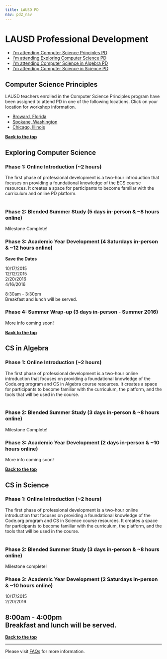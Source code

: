 ```yaml
---
title: LAUSD PD
nav: pd2_nav
---
```

<a id="top"></a>

# LAUSD Professional Development

- [I'm attending Computer Science Principles PD](#csp)
- [I'm attending Exploring Computer Science PD](#ecs)
- [I'm attending Computer Science in Algebra PD](#algebra)
- [I'm attending Computer Science in Science PD](#science)

<a id="csp"></a>
## Computer Science Principles

LAUSD teachers enrolled in the Computer Science Principles program have been assigned to attend PD in one of the following locations. Click on your location for workshop information.

- [Broward, Florida](/educate/pd/15-16/broward) 
- [Spokane, Washington](/educate/pd/15-16/spokane)
- [Chicago, Illinois](/educate/pd/15-16/chicago)

[**Back to the top**](#top)

<a id="ecs"></a>

## Exploring Computer Science

### Phase 1: Online Introduction (~2 hours)

The first phase of professional development is a two-hour introduction that focuses on providing a foundational knowledge of the ECS course resources. It creates a space for participants to become familiar with the curriculum and online PD platform.
</br>
</br>

### Phase 2: Blended Summer Study (5 days in-person & ~8 hours online) ###

Milestone Complete!

### Phase 3: Academic Year Development (4 Saturdays in-person & ~12 hours online) ###

**Save the Dates**

10/17/2015
<br/>
12/12/2015
<br/>
2/20/2016
<br/>
4/16/2016

8:30am - 3:30pm
<br/>
Breakfast and lunch will be served.


### Phase 4: Summer Wrap-up (3 days in-person - Summer 2016)

More info coming soon!

[**Back to the top**](#top)


<a id="algebra"></a>

## CS in Algebra

### Phase 1: Online Introduction (~2 hours)

The first phase of professional development is a two-hour online introduction that focuses on providing a foundational knowledge of the Code.org program and CS in Algebra course resources. It creates a space for participants to become familiar with the curriculum, the platform, and the tools that will be used in the course.
</br>
</br>

### Phase 2: Blended Summer Study (3 days in-person & ~8 hours online) ###

Milestone Complete! 

### Phase 3: Academic Year Development (2 days in-person & ~10 hours online) ###

More info coming soon!


[**Back to the top**](#top)

<a id="science"></a>

## CS in Science

### Phase 1: Online Introduction (~2 hours) ##

The first phase of professional development is a two-hour online introduction that focuses on providing a foundational knowledge of the Code.org program and CS in Science course resources. It creates a space for participants to become familiar with the curriculum, the platform, and the tools that will be used in the course.
</br>
</br>

### Phase 2: Blended Summer Study (3 days in-person & ~8 hours online)

Milestone complete! 

### Phase 3: Academic Year Development (2 Saturdays in-person & ~10 hours online)

10/17/2015
</br>
2/20/2016

8:00am - 4:00pm
</br>
Breakfast and lunch will be served.
----------

[**Back to the top**](#top)

----------
Please visit [FAQs](/educate/pd/15-16/faq) for more information.

<br />
<br />